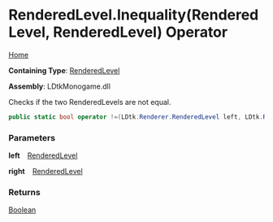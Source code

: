 # RenderedLevel\.Inequality\(RenderedLevel, RenderedLevel\) Operator

[Home](../../../../README.md)

**Containing Type**: [RenderedLevel](../README.md)

**Assembly**: LDtkMonogame\.dll

  
 Checks if the two RenderedLevels are not equal\. 

```csharp
public static bool operator !=(LDtk.Renderer.RenderedLevel left, LDtk.Renderer.RenderedLevel right)
```

### Parameters

**left** &ensp; [RenderedLevel](../README.md)

**right** &ensp; [RenderedLevel](../README.md)

### Returns

[Boolean](https://docs.microsoft.com/en-us/dotnet/api/system.boolean)

